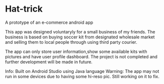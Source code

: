 # Hat-trick
 A prototype of an e-commerce android app
 
 This app was designed voluntaryly for a small business of my friends. The business is based on buying soccer kit from designated wholesale market and selling them to local people through using third party courier. 
 
 The app can only store user information,show some available kits with pictures and have user profile dashboard. The project is not completed and further development will be made in future. 

Info: 
Built on Android Studio using Java language 
Warning: 
The app may not run in some devices due to having some hi-reso pic. Still working on it to fix. 
